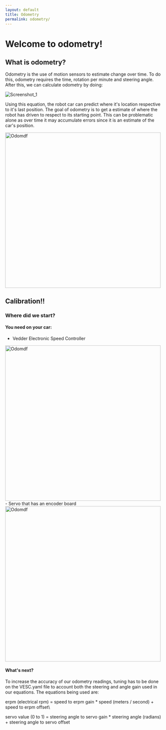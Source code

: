 ```yaml
---
layout: default
title: Odometry
permalink: odometry/
---
```


# Welcome to odometry!

## What is odometry?
Odometry is the use of motion sensors to estimate change over time. To do this, odometry requires the time, rotation per minute and steering angle. After this, we can calculate odometry by doing: 

![Screenshot_1](https://user-images.githubusercontent.com/13074631/110222668-b5761980-7e88-11eb-8d68-1daa2cbe491b.png)


Using this equation, the robot car can predict where it's location respective to it's last position. The goal of odometry is to get a estimate of where the robot has driven to respect to its starting point. This can be problematic alone as over time it may accumulate errors since it is an estimate of the car's position.


<img width="497" alt="Odomdf" src="https://user-images.githubusercontent.com/13074631/110222745-56fd6b00-7e89-11eb-85c8-12f0b9c599df.png">

## Calibration!!
### Where did we start?
#### You need on your car:
- Vedder Electronic Speed Controller
<img width="497" alt="Odomdf" src="https://user-images.githubusercontent.com/13074631/110222859-4ef1fb00-7e8a-11eb-8d6d-b055f8208cd5.jpg">
- Servo that has an encoder board
<img width="497" alt="Odomdf" src="https://user-images.githubusercontent.com/13074631/110222914-d17aba80-7e8a-11eb-9875-a7099eee5c53.png">

#### What's next?
To increase the accuracy of our odometry readings, tuning has to be done on the VESC.yaml file to account both the steering and angle gain used in our equations. The equations being used are:


erpm (electrical rpm) = speed to erpm gain * speed (meters / second) + speed to erpm offset\

servo value (0 to 1) = steering angle to servo gain * steering angle (radians) + steering angle to servo offset

